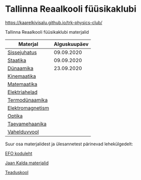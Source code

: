 # Tallinna Reaalkooli füüsikaklubi

https://kaarelkivisalu.github.io/trk-physics-club/

Tallinna Reaalkooli füüsikaklubi materjalid

|Materjal|Alguskuupäev|
|---|---|
| [Sissejuhatus](https://github.com/kaarelkivisalu/trk-physics-club/raw/master/0-sissejuhatus.pdf)|09.09.2020|
| [Staatika](https://github.com/kaarelkivisalu/trk-physics-club/raw/master/1-staatika.pdf)|09.09.2020|
| [Dünaamika](https://github.com/kaarelkivisalu/trk-physics-club/raw/master/2-dunaamika.pdf)|23.09.2020|
| [Kinemaatika](https://github.com/kaarelkivisalu/trk-physics-club/raw/master/3-kinemaatika.pdf)||
| [Matemaatika](https://github.com/kaarelkivisalu/trk-physics-club/raw/master/4-matemaatika.pdf)||
| [Elektriahelad](https://github.com/kaarelkivisalu/trk-physics-club/raw/master/5-elektriahelad.pdf)||
| [Termodünaamika](https://github.com/kaarelkivisalu/trk-physics-club/raw/master/6-termodunaamika.pdf)||
| [Elektromagnetism](https://github.com/kaarelkivisalu/trk-physics-club/raw/master/7-elektromagnetism.pdf)||
| [Optika](https://github.com/kaarelkivisalu/trk-physics-club/raw/master/8-optika.pdf)||
| [Taevamehaanika](https://github.com/kaarelkivisalu/trk-physics-club/raw/master/9-taevamehaanika.pdf)||
| [Vahelduvvool](https://github.com/kaarelkivisalu/trk-physics-club/raw/master/10-vahelduvvool.pdf)||

Suur osa materjalidest ja ülesannetest pärinevad lehekülgedelt:

[EFO koduleht](http://efo.fyysika.ee/)

[Jaan Kalda materjalid](https://www.ioc.ee/~kalda/ipho/)

[Teaduskool](https://www.teaduskool.ut.ee/et)
